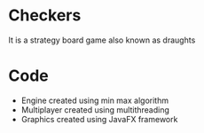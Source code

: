 # Checkers
It is a strategy board game also known as draughts
<h1>Code</h1>
 <ul>
  <li>Engine created using min max algorithm</li>
  <li>Multiplayer created using multithreading</li>
  <li>Graphics created using JavaFX framework</li>
</ul>

